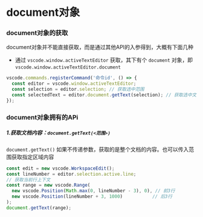 # document对象

### document对象的获取

document对象并不能直接获取，而是通过其他API的入参得到，大概有下面几种

- 通过 `vscode.window.activeTextEditor` 获取，其下有个 `document` 对象，即 `vscode.window.activeTextEditor.document`

```ts
vscode.commands.registerCommand('命令id', () => {
  const editor = vscode.window.activeTextEditor;
  const selection = editor.selection; // 获取选中范围
  const selectedText = editor.document.getText(selection); // 获取选中文本
});
```

### document对象拥有的APi

##### 1.获取文档内容：`document.getText(<范围>)`

`document.getText()` 如果不传递参数，获取的是整个文档的内容。也可以传入范围获取指定区域内容

```ts
const edit = new vscode.WorkspaceEdit();
const lineNumber = editor.selection.active.line;
// 获取当前行上下文
const range = new vscode.Range(
  new vscode.Position(Math.max(0, lineNumber - 3), 0), // 前3行
  new vscode.Position(lineNumber + 3, 1000)           // 后3行
);
document.getText(range);
```





